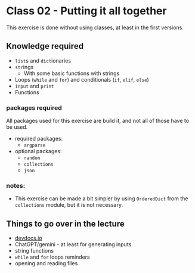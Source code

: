 
# Class 02 - Putting it all together

This exercise is done without using classes, at least in the first versions.


## Knowledge required
- `list`s and `dict`ionaries
- `str`ings
  - With some basic functions with strings
- Loops (`while` and `for`) and conditionals (`if`, `elif`, `else`)
- `input` and `print`
- Functions

### packages required
All packages used for this exercise are build it, and not all of those have to be used.

- required packages:
  - `argparse`
- optional packages:
  - `random`
  - `collections`
  - `json`

### notes:
- This exercise can be made a bit simpler by using `OrderedDict` from the `collections` module, but it is not necessary.


## Things to go over in the lecture
- [devdocs.io](https://devdocs.io/)
- ChatGPT/gemini - at least for generating inputs
- string functions
- `while` and `for` loops reminders
- opening and reading files